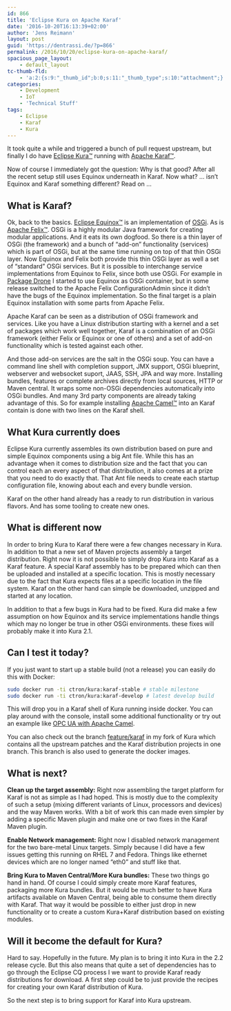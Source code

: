 ```yaml
---
id: 866
title: 'Eclipse Kura on Apache Karaf'
date: '2016-10-20T16:13:39+02:00'
author: 'Jens Reimann'
layout: post
guid: 'https://dentrassi.de/?p=866'
permalink: /2016/10/20/eclipse-kura-on-apache-karaf/
spacious_page_layout:
    - default_layout
tc-thumb-fld:
    - 'a:2:{s:9:"_thumb_id";b:0;s:11:"_thumb_type";s:10:"attachment";}'
categories:
    - Development
    - IoT
    - 'Technical Stuff'
tags:
    - Eclipse
    - Karaf
    - Kura
---
```


It took quite a while and triggered a bunch of pull request upstream, but finally I do have [Eclipse Kura™](https://www.eclipse.org/kura/) running with [Apache Karaf™](https://karaf.apache.org/).

Now of course I immediately got the question: Why is that good? After all the recent setup still uses Equinox underneath in Karaf. Now what? … isn’t Equinox and Karaf something different? Read on …

<!-- more -->

## What is Karaf?

Ok, back to the basics. [Eclipse Equinox™](https://www.eclipse.org/equinox/) is an implementation of [OSGi](https://www.osgi.org/). As is [Apache Felix™](https://felix.apache.org/). OSGi is a highly modular Java framework for creating modular applications. And it eats its own dogfood. So there is a thin layer of OSGi (the framework) and a bunch of “add-on” functionality (services) which is part of OSGi, but at the same time running on top of that thin OSGi layer. Now Equinox and Felix both provide this thin OSGi layer as well a set of “standard” OSGi services. But it is possible to interchange service implementations from Equinox to Felix, since both use OSGi. For example in [Package Drone](https://packagedrone.org/) I started to use Equinox as OSGi container, but in some release switched to the Apache Felix ConfigurationAdmin since it didn’t have the bugs of the Equinox implementation. So the final target is a plain Equinox installation with some parts from Apache Felix.

Apache Karaf can be seen as a distribution of OSGi framework and services. Like you have a Linux distribution starting with a kernel and a set of packages which work well together, Karaf is a combination of an OSGi framework (either Felix or Equinox or one of others) and a set of add-on functionality which is tested against each other.

And those add-on services are the salt in the OSGi soup. You can have a command line shell with completion support, JMX support, OSGi blueprint, webserver and websocket suport, JAAS, SSH, JPA and way more. Installing bundles, features or complete archives directly from local sources, HTTP or Maven central. It wraps some non-OSGi dependencies automatically into OSGi bundles. And many 3rd party components are already taking advantage of this. So for example installing [Apache Camel™](https://camel.apache.org/) into an Karaf contain is done with two lines on the Karaf shell.

## What Kura currently does

Eclipse Kura currently assembles its own distribution based on pure and simple Equinox components using a big Ant file. While this has an advantage when it comes to distribution size and the fact that you can control each an every aspect of that distribution, it also comes at a prize that you need to do exactly that. That Ant file needs to create each startup configuration file, knowing about each and every bundle version.

Karaf on the other hand already has a ready to run distribution in various flavors. And has some tooling to create new ones.

## What is different now

In order to bring Kura to Karaf there were a few changes necessary in Kura. In addition to that a new set of Maven projects assembly a target distribution. Right now it is not possible to simply drop Kura into Karaf as a Karaf feature. A special Karaf assembly has to be prepared which can then be uploaded and installed at a specific location. This is mostly necessary due to the fact that Kura expects files at a specific location in the file system. Karaf on the other hand can simple be downloaded, unzipped and started at any location.

In addition to that a few bugs in Kura had to be fixed. Kura did make a few assumption on how Equinox and its service implementations handle things which may no longer be true in other OSGi environments. these fixes will probably make it into Kura 2.1.

## Can I test it today?

If you just want to start up a stable build (not a release) you can easily do this with Docker:

```bash
sudo docker run -ti ctron/kura:karaf-stable # stable milestone  
sudo docker run -ti ctron/kura:karaf-develop # latest develop build  
```

This will drop you in a Karaf shell of Kura running inside docker. You can play around with the console, install some additional functionality or try out an example like [OPC UA with Apache Camel](https://github.com/ctron/de.dentrassi.camel.milo/tree/master/examples/milo-example1).

You can also check out the branch [feature/karaf](https://github.com/ctron/kura/tree/feature/karaf) in my fork of Kura which contains all the upstream patches and the Karaf distribution projects in one branch. This branch is also used to generate the docker images.

## What is next?

**Clean up the target assembly:** Right now assembling the target platform for Karaf is not as simple as I had hoped. This is mostly due to the complexity of such a setup (mixing different variants of Linux, processors and devices) and the way Maven works. With a bit of work this can made even simpler by adding a specific Maven plugin and make one or two fixes in the Karaf Maven plugin.

**Enable Network management:** Right now I disabled network management for the two bare-metal Linux targets. Simply because I did have a few issues getting this running on RHEL 7 and Fedora. Things like ethernet devices which are no longer named “eth0” and stuff like that.

**Bring Kura to Maven Central/More Kura bundles:** These two things go hand in hand. Of course I could simply create more Karaf features, packaging more Kura bundles. But it would be much better to have Kura artifacts available on Maven Central, being able to consume them directly with Karaf. That way it would be possible to either just drop in new functionality or to create a custom Kura+Karaf distribution based on existing modules.

## Will it become the default for Kura?

Hard to say. Hopefully in the future. My plan is to bring it into Kura in the 2.2 release cycle. But this also means that quite a set of dependencies has to go through the Eclipse CQ process I we want to provide Karaf ready distributions for download. A first step could be to just provide the recipes for creating your own Karaf distribution of Kura.

So the next step is to bring support for Karaf into Kura upstream.
